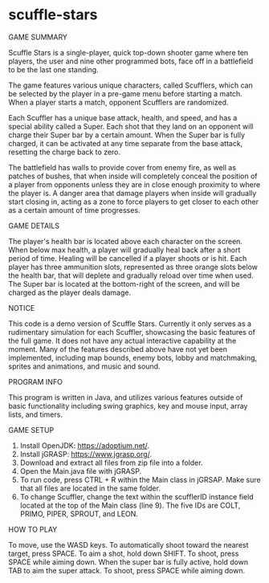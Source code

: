 # scuffle-stars
GAME SUMMARY

Scuffle Stars is a single-player, quick top-down shooter game where ten players, the user and nine other programmed bots, face off in a battlefield to be the last one standing.

The game features various unique characters, called Scufflers, which can be selected by the player in a pre-game menu before starting a match. When a player starts a match, opponent Scufflers are randomized.

Each Scuffler has a unique base attack, health, and speed, and has a special ability called a Super. Each shot that they land on an opponent will charge their Super bar by a certain amount. When the Super bar is fully charged, it can be activated at any time separate from the base attack, resetting the charge back to zero.

The battlefield has walls to provide cover from enemy fire, as well as patches of bushes, that when inside will completely conceal the position of a player from opponents unless they are in close enough proximity to where the player is. A danger area that damage players when inside will gradually start closing in, acting as a zone to force players to get closer to each other as a certain amount of time progresses. 


GAME DETAILS

The player's health bar is located above each character on the screen.
When below max health, a player will gradually heal back after a short period of time. Healing will be cancelled if a player shoots or is hit. 
Each player has three ammunition slots, represented as three orange slots below the health bar, that will deplete and gradually reload over time when used.
The Super bar is located at the bottom-right of the screen, and will be charged as the player deals damage.


NOTICE

This code is a demo version of Scuffle Stars. Currently it only serves as a rudimentary simulation for each Scuffler, showcasing the basic features of the full game. It does not have any actual interactive capability at the moment. Many of the features described above have not yet been implemented, including map bounds, enemy bots, lobby and matchmaking, sprites and animations, and music and sound. 


PROGRAM INFO

This program is written in Java, and utilizes various features outside of basic functionality including swing graphics, key and mouse input, array lists, and timers.


GAME SETUP

1. Install OpenJDK: https://adoptium.net/.
2. Install jGRASP: https://www.jgrasp.org/.
3. Download and extract all files from zip file into a folder. 
4. Open the Main.java file with jGRASP.
5. To run code, press CTRL + R within the Main class in jGRSAP. Make sure that all files are located in the same folder.
6. To change Scuffler, change the text within the scufflerID instance field located at the top of the Main class (line 9). 
The five IDs are COLT, PRIMO, PIPER, SPROUT, and LEON.


HOW TO PLAY

To move, use the WASD keys.
To automatically shoot toward the nearest target, press SPACE.
To aim a shot, hold down SHIFT. To shoot, press SPACE while aiming down.
When the super bar is fully active, hold down TAB to aim the super attack. To shoot, press SPACE while aiming down.
